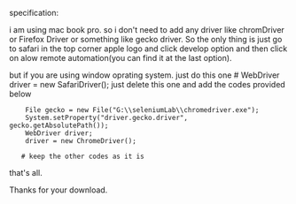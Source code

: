 specification:

i am using mac book pro. so i don't need to add any driver like chromDriver or Firefox Driver or something like gecko driver.
So the only thing is just go to safari in the top corner apple logo
and click develop option and then click on alow remote automation(you can find it at the last option).

but if you are using window oprating system. just do this one
       # WebDriver driver = new SafariDriver(); just delete this one and add the codes provided below
       
       
        File gecko = new File("G:\\seleniumLab\\chromedriver.exe");
        System.setProperty("driver.gecko.driver", gecko.getAbsolutePath());
        WebDriver driver;
        driver = new ChromeDriver();
        
       # keep the other codes as it is


that's all.

Thanks for your download.
